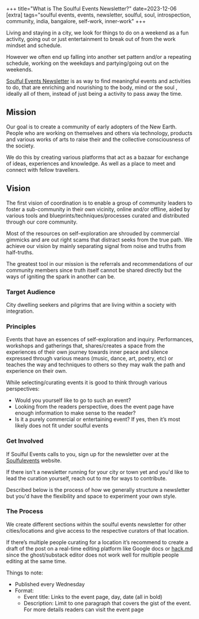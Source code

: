 +++
title="What is The Soulful Events Newsletter?"
date=2023-12-06
[extra]
tags="soulful events, events, newsletter, soulful, soul, introspection, community, india, bangalore, self-work, inner-work"
+++

Living and staying in a city, we look for things to do on a weekend as a fun
activity, going out or just entertainment to break out of from the work mindset
and schedule.

However we often end up falling into another set pattern and/or a repeating schedule,
working on the weekdays and partying/going out on the weekends.

[Soulful Events Newsletter][1] is as way to find meaningful events and activities to
do, that are enriching and nourishing to the body, mind or the soul
, ideally all of them, instead of just being a activity to pass away the time.

<!-- more -->

## Mission

Our goal is to create a community of early adopters of the New Earth. People
who are working on themselves and others via technology, products and various
works of arts to raise their and the collective consciousness of the society.

We do this by creating various platforms that act as a bazaar for exchange of
ideas, experiences and knowledge. As well as a place to meet and connect with
fellow travellers.

## Vision

The first vision of coordination is to enable a group of community leaders to
foster a sub-community in their own vicinity, online and/or offline, aided by
various tools and blueprints/techniques/processes curated and distributed
through our core community.

Most of the resources on self-exploration are shrouded by commercial gimmicks
and are out right scams that distract seeks from the true path. We achieve our
vision by mainly separating signal from noise and truths from half-truths.

The greatest tool in our mission is the referrals and recommendations of our
community members since truth itself cannot be shared directly but the ways of
igniting the spark in another can be.

### Target Audience

City dwelling seekers and pilgrims that are living within a society with
integration.

### Principles

Events that have an essences of self-exploration and inquiry. Performances, 
workshops and gatherings that, shares/creates a space from the experiences of their own journey 
towards inner peace and silence expressed through various means (music, dance,
art, poetry, etc) or teaches the way and techniques to others so they may walk 
the path and experience on their own.

While selecting/curating events it is good to think through various perspectives:

- Would you yourself like to go to such an event?
- Looking from the readers perspective, does the event page have enough information to make sense to the reader?
- Is it a purely commercial or entertaining event? If yes, then it’s most likely does not fit under soulful events

### Get Involved

If Soulful Events calls to you, sign up for the newsletter over at the
[Soulfulevents][1] website.

If there isn't a newsletter running for your city or town yet and you'd like to
lead the curation yourself, reach out to me for ways to contribute.

Described below is the process of how we generally structure a newsletter but
you'd have the flexibility and space to experiment your own style.

### The Process

We create different sections within the soulful events newsletter for other 
cities/locations and give access to the respective curators of that location.

If there’s multiple people curating for a location it’s recommend to create a 
draft of the post on a real-time editing platform like Google docs or 
[hack.md](http://hack.md) since the ghost/substack editor does not work well for multiple people editing at the same time.

Things to note:

- Published every Wednesday
- Format:
    - Event title:  Links to the event page, day, date (all in bold)
    - Description:  Limit to one paragraph that covers the gist of the event.
                    For more details readers can visit the event page

[1]: https://soulfulevents.org/
